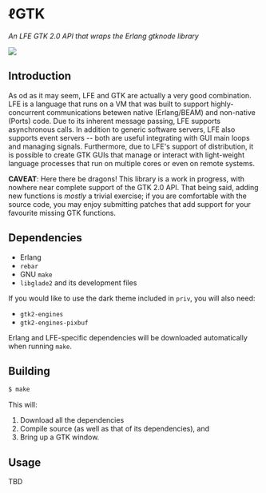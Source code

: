 # ℓGTK

*An LFE GTK 2.0 API that wraps the Erlang gtknode library*

[![][lgtk-logo]][lgtk-logo-large]

[lgtk-logo]: resources/images/lGTK-logo.png
[lgtk-logo-large]: resources/images/lGTK-logo-large.png


## Introduction

As od as it may seem, LFE and GTK are actually a very good combination. LFE is a language that runs on a VM that was built to support highly-concurrent communications betewen native (Erlang/BEAM) and non-native (Ports) code. Due to its inherent message passing, LFE supports asynchronous calls. In addition to generic software servers, LFE also supports event servers -- both are useful integrating with GUI main loops and managing signals. Furthermore, due to LFE's support of distribution, it is possible to create GTK GUIs that manage or interact with light-weight language processes that run on multiple cores or even on remote systems.

**CAVEAT**: Here there be dragons! This library is a work in progress, with nowhere near complete support of the GTK 2.0 API. That being said, adding new functions is *mostly* a trivial exercise; if you are comfortable with the source code, you may enjoy submitting patches that add support for your favourite missing GTK functions.


## Dependencies

* Erlang
* ``rebar``
* GNU ``make``
* ``libglade2`` and its development files

If you would like to use the dark theme included in ``priv``, you will also need:

* ``gtk2-engines``
* ``gtk2-engines-pixbuf``

Erlang and LFE-specific dependencies will be downloaded automatically when running ``make``.


## Building

```bash
$ make
```

This will:

1. Download all the dependencies
1. Compile source (as well as that of its dependencies), and
1. Bring up a GTK window.


## Usage

TBD
